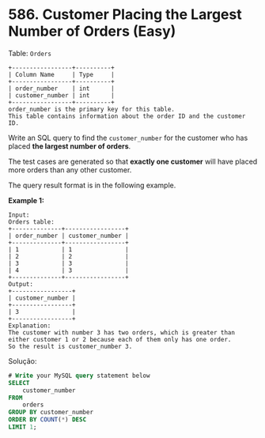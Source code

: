 # 586. Customer Placing the Largest Number of Orders (Easy)

Table: `Orders`

```
+-----------------+----------+
| Column Name     | Type     |
+-----------------+----------+
| order_number    | int      |
| customer_number | int      |
+-----------------+----------+
order_number is the primary key for this table.
This table contains information about the order ID and the customer ID.

```

Write an SQL query to find the `customer_number` for the customer who has placed **the largest number of orders**.

The test cases are generated so that **exactly one customer** will have placed more orders than any other customer.

The query result format is in the following example.

**Example 1:**

```
Input:
Orders table:
+--------------+-----------------+
| order_number | customer_number |
+--------------+-----------------+
| 1            | 1               |
| 2            | 2               |
| 3            | 3               |
| 4            | 3               |
+--------------+-----------------+
Output:
+-----------------+
| customer_number |
+-----------------+
| 3               |
+-----------------+
Explanation:
The customer with number 3 has two orders, which is greater than either customer 1 or 2 because each of them only has one order.
So the result is customer_number 3.
```

Solução: 

```sql
# Write your MySQL query statement below
SELECT
    customer_number
FROM
    orders
GROUP BY customer_number
ORDER BY COUNT(*) DESC
LIMIT 1;
```